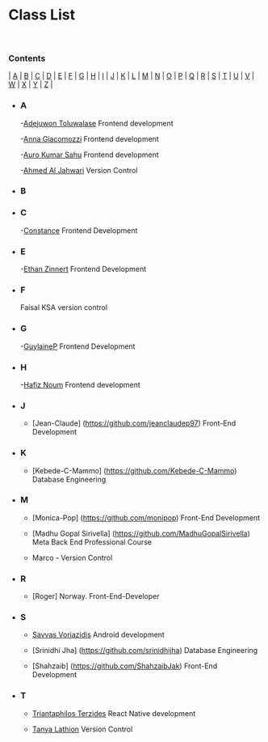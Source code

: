 # <b> Class List </b>

<br/>

### **Contents**

| [A](#a) | [B](#b) | [C](#c) | [D](#d) | [E](#e) | [F](#f) | [G](#g) | [H](#h) | [I](#i) | [J](#j) | [K](#k) | [L](#l) | [M](#m) | [N](#n) | [O](#o)
| [P](#p) | [Q](#q) | [R](#r) | [S](#s) | [T](#t) | [U](#u) | [V](#v) | [W](#w) | [X](#x) | [Y](#y) | [Z](#z) |

- ### **A**

  -[Adejuwon Toluwalase](https://github.com/Tolux001) Frontend development

  -[Anna Giacomozzi](https://github.com/annagiac) Frontend development

  -[Auro Kumar Sahu](https://github.com.aurokumarsahu) Frontend development

  -[Ahmed Al Jahwari](https://github.com/A7MED92OM) Version Control

- ### **B**

- ### **C**
  -[Constance](https://github.com/coco390) Frontend Development

- ### **E**

  -[Ethan Zinnert](https://github.com/Zethan7) Frontend Development

- ### **F**
  
  Faisal KSA version control
  
- ### **G**

  -[GuylaineP](https://github.com/GuylaineP) Frontend Development

- ### **H**

  -[Hafiz Noum](https://github.com.hmnouman) Frontend development
 
- ### **J**

  - [Jean-Claude] (https://github.com/jeanclaudep97) Front-End Development

- ### **K**
  - [Kebede-C-Mammo] (https://github.com/Kebede-C-Mammo) Database Engineering

- ### **M**
  - [Monica-Pop] (https://github.com/monipop) Front-End Development

  - [Madhu Gopal Sirivella] (https://github.com/MadhuGopalSirivella) Meta Back End Professional Course
  
  - Marco - Version Control



  
- ### **R**
  - [Roger] Norway. Front-End-Developer
  
- ### **S**

  - [Savvas Voriazidis](https://github.com/voriazidis) Android development

  - [Srinidhi Jha] (https://github.com/srinidhijha) Database Engineering
           
  - [Shahzaib] (https://github.com/ShahzaibJak) Front-End Development



- ### **T**

  - [Triantaphilos Terzides](https://github.com/terzidest) React Native development





  - [Tanya Lathion](https://github.com/tanyalathion) Version Control

